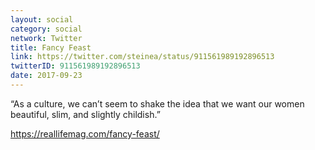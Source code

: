 ```yaml
---
layout: social
category: social
network: Twitter
title: Fancy Feast
link: https://twitter.com/steinea/status/911561989192896513
twitterID: 911561989192896513
date: 2017-09-23
---
```


“As a culture, we can’t seem to shake the idea that we want our women beautiful, slim, and slightly childish.”

<https://reallifemag.com/fancy-feast/>
